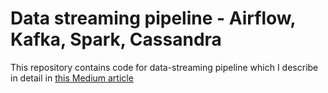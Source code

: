 # Data streaming pipeline - Airflow, Kafka, Spark, Cassandra

This repository contains code for data-streaming pipeline which I describe in detail in [this Medium article]([https://duckduckgo.com](https://medium.com/@martvil96/building-a-data-streaming-pipeline-airflow-kafka-spark-cassandra-4875b3e72228)https://medium.com/@martvil96/building-a-data-streaming-pipeline-airflow-kafka-spark-cassandra-4875b3e72228)
